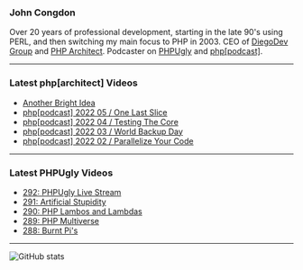 ### John Congdon

Over 20 years of professional development, starting in the late 90's using PERL, and then switching my main focus to PHP in 2003.
CEO of [DiegoDev Group][ws_diegodev] and [PHP Architect][ws_phparch].
Podcaster on [PHPUgly][ws_phpugly] and [php[podcast]][ws_phparch].

---

### Latest php[architect] Videos
<!-- PHPARCHITECT:START -->
- [Another Bright Idea](https://www.youtube.com/watch?v=AnsAqlZMPks)
- [php[podcast] 2022 05 / One Last Slice](https://www.youtube.com/watch?v=OlJTpH4cOl8)
- [php[podcast] 2022 04 / Testing The Core](https://www.youtube.com/watch?v=rFXjrQiIZvw)
- [php[podcast] 2022 03 / World Backup Day](https://www.youtube.com/watch?v=70vZmGQj_3M)
- [php[podcast] 2022 02 / Parallelize Your Code](https://www.youtube.com/watch?v=6-mnbrx43tY)
<!-- PHPARCHITECT:END -->

---

### Latest PHPUgly Videos
<!-- PHPUGLY:START -->
- [292: PHPUgly Live Stream](https://www.youtube.com/watch?v=REz3zkV5Smw)
- [291: Artificial Stupidity](https://www.youtube.com/watch?v=qKufraXMhE0)
- [290: PHP Lambos and Lambdas](https://www.youtube.com/watch?v=KkbKMHaHAdM)
- [289: PHP Multiverse](https://www.youtube.com/watch?v=cyhYPOPdR3E)
- [288: Burnt Pi&#39;s](https://www.youtube.com/watch?v=eoqDX4LrFcg)
<!-- PHPUGLY:END -->

---

![GitHub stats](https://github-readme-stats.vercel.app/api?username=johncongdon&show_icons=true&hide_border=true&hide=stars&count_private=true)  


[ws_diegodev]: https://www.diegodev.com
[ws_phparch]: https://www.phparch.com
[ws_phpugly]: https://www.phpugly.com

